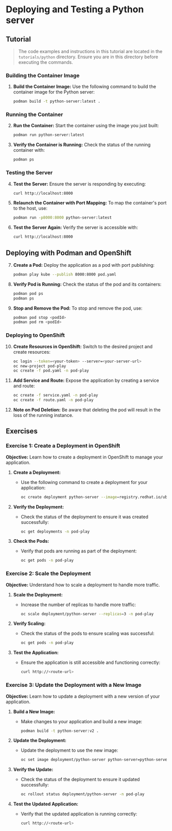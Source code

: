 # Deploying and Testing a Python server

## Tutorial

> The code examples and instructions in this tutorial are located in the `tutorials/python` directory. Ensure you are in this directory before executing the commands.

### Building the Container Image

1. **Build the Container Image:**
   Use the following command to build the container image for the Python server:
   ```bash
   podman build -t python-server:latest .
   ```

### Running the Container

2. **Run the Container:**
   Start the container using the image you just built:
   ```bash
   podman run python-server:latest
   ```

3. **Verify the Container is Running:**
   Check the status of the running container with:
   ```bash
   podman ps
   ```

### Testing the Server

4. **Test the Server:**
   Ensure the server is responding by executing:
   ```bash
   curl http://localhost:8000
   ```

5. **Relaunch the Container with Port Mapping:**
   To map the container's port to the host, use:
   ```bash
   podman run -p8000:8000 python-server:latest
   ```

6. **Test the Server Again:**
   Verify the server is accessible with:
   ```bash
   curl http://localhost:8000
   ```

## Deploying with Podman and OpenShift

7. **Create a Pod:**
   Deploy the application as a pod with port publishing:
   ```bash
   podman play kube --publish 8000:8000 pod.yaml
   ```

8. **Verify Pod is Running:**
   Check the status of the pod and its containers:
   ```bash
   podman pod ps
   podman ps
   ```

9. **Stop and Remove the Pod:**
   To stop and remove the pod, use:
   ```bash
   podman pod stop <podId>
   podman pod rm <podId>
   ```

### Deploying to OpenShift

10. **Create Resources in OpenShift:**
    Switch to the desired project and create resources:
    ```bash
    oc login --token=<your-token> --server=<your-server-url>
    oc new-project pod-play
    oc create -f pod.yaml -n pod-play
    ```

11. **Add Service and Route:**
    Expose the application by creating a service and route:
    ```bash
    oc create -f service.yaml -n pod-play
    oc create -f route.yaml -n pod-play
    ```

12. **Note on Pod Deletion:**
    Be aware that deleting the pod will result in the loss of the running instance.

## Exercises

### Exercise 1: Create a Deployment in OpenShift

**Objective:** Learn how to create a deployment in OpenShift to manage your application.

1. **Create a Deployment:**
   - Use the following command to create a deployment for your application:
     ```bash
     oc create deployment python-server --image=registry.redhat.io/ubi9/python-312 -n pod-play
     ```

2. **Verify the Deployment:**
   - Check the status of the deployment to ensure it was created successfully:
     ```bash
     oc get deployments -n pod-play
     ```

3. **Check the Pods:**
   - Verify that pods are running as part of the deployment:
     ```bash
     oc get pods -n pod-play
     ```

### Exercise 2: Scale the Deployment

**Objective:** Understand how to scale a deployment to handle more traffic.

1. **Scale the Deployment:**
   - Increase the number of replicas to handle more traffic:
     ```bash
     oc scale deployment/python-server --replicas=3 -n pod-play
     ```

2. **Verify Scaling:**
   - Check the status of the pods to ensure scaling was successful:
     ```bash
     oc get pods -n pod-play
     ```

3. **Test the Application:**
   - Ensure the application is still accessible and functioning correctly:
     ```bash
     curl http://<route-url>
     ```

### Exercise 3: Update the Deployment with a New Image

**Objective:** Learn how to update a deployment with a new version of your application.

1. **Build a New Image:**
   - Make changes to your application and build a new image:
     ```bash
     podman build -t python-server:v2 .
     ```

2. **Update the Deployment:**
   - Update the deployment to use the new image:
     ```bash
     oc set image deployment/python-server python-server=python-server:v2 -n pod-play
     ```

3. **Verify the Update:**
   - Check the status of the deployment to ensure it updated successfully:
     ```bash
     oc rollout status deployment/python-server -n pod-play
     ```

4. **Test the Updated Application:**
   - Verify that the updated application is running correctly:
     ```bash
     curl http://<route-url>
     ```
